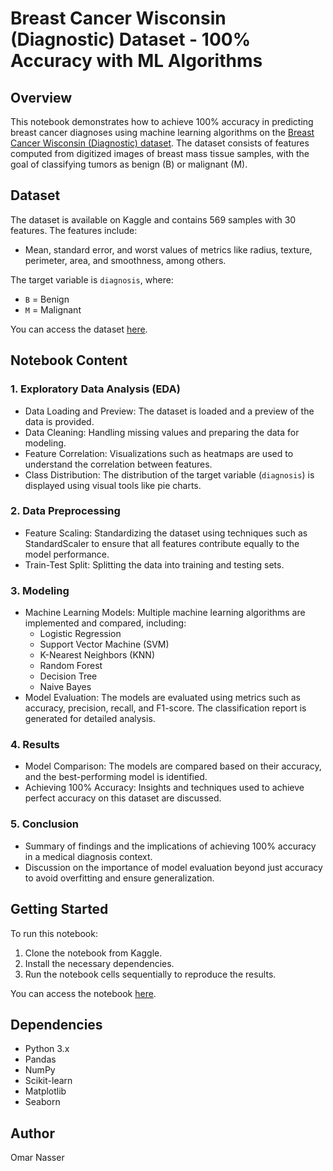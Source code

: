 # Breast Cancer Wisconsin (Diagnostic) Dataset - 100% Accuracy with ML Algorithms

## Overview
This notebook demonstrates how to achieve 100% accuracy in predicting breast cancer diagnoses using machine learning algorithms on the [Breast Cancer Wisconsin (Diagnostic) dataset](https://www.kaggle.com/datasets/uciml/breast-cancer-wisconsin-data). The dataset consists of features computed from digitized images of breast mass tissue samples, with the goal of classifying tumors as benign (B) or malignant (M).

## Dataset
The dataset is available on Kaggle and contains 569 samples with 30 features. The features include:
- Mean, standard error, and worst values of metrics like radius, texture, perimeter, area, and smoothness, among others.

The target variable is `diagnosis`, where:
- `B` = Benign
- `M` = Malignant

You can access the dataset [here](https://www.kaggle.com/datasets/uciml/breast-cancer-wisconsin-data).

## Notebook Content

### 1. Exploratory Data Analysis (EDA)
- Data Loading and Preview: The dataset is loaded and a preview of the data is provided.
- Data Cleaning: Handling missing values and preparing the data for modeling.
- Feature Correlation: Visualizations such as heatmaps are used to understand the correlation between features.
- Class Distribution: The distribution of the target variable (`diagnosis`) is displayed using visual tools like pie charts.

### 2. Data Preprocessing
- Feature Scaling: Standardizing the dataset using techniques such as StandardScaler to ensure that all features contribute equally to the model performance.
- Train-Test Split: Splitting the data into training and testing sets.

### 3. Modeling
- Machine Learning Models: Multiple machine learning algorithms are implemented and compared, including:
    - Logistic Regression
    - Support Vector Machine (SVM)
    - K-Nearest Neighbors (KNN)
    - Random Forest
    - Decision Tree
    - Naive Bayes
- Model Evaluation: The models are evaluated using metrics such as accuracy, precision, recall, and F1-score. The classification report is generated for detailed analysis.

### 4. Results
- Model Comparison: The models are compared based on their accuracy, and the best-performing model is identified.
- Achieving 100% Accuracy: Insights and techniques used to achieve perfect accuracy on this dataset are discussed.

### 5. Conclusion
- Summary of findings and the implications of achieving 100% accuracy in a medical diagnosis context.
- Discussion on the importance of model evaluation beyond just accuracy to avoid overfitting and ensure generalization.

## Getting Started
To run this notebook:
1. Clone the notebook from Kaggle.
2. Install the necessary dependencies.
3. Run the notebook cells sequentially to reproduce the results.

You can access the notebook [here](https://www.kaggle.com/code/omarnasser7/breast-cancer-wisconsin-with-ml-alg-100-acc).

## Dependencies
- Python 3.x
- Pandas
- NumPy
- Scikit-learn
- Matplotlib
- Seaborn


## Author
Omar Nasser
